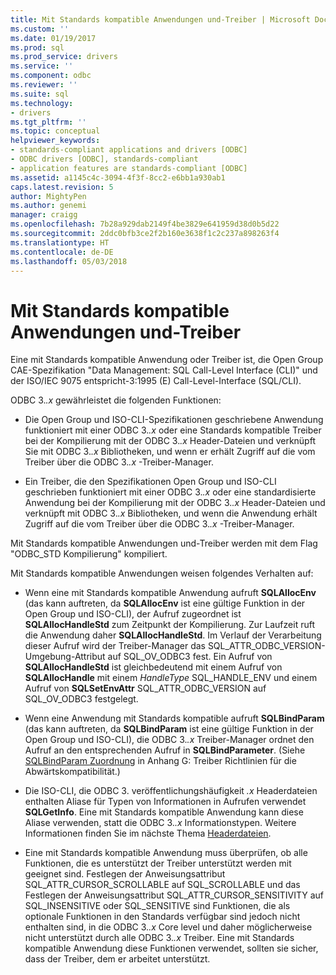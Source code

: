 ```yaml
---
title: Mit Standards kompatible Anwendungen und-Treiber | Microsoft Docs
ms.custom: ''
ms.date: 01/19/2017
ms.prod: sql
ms.prod_service: drivers
ms.service: ''
ms.component: odbc
ms.reviewer: ''
ms.suite: sql
ms.technology:
- drivers
ms.tgt_pltfrm: ''
ms.topic: conceptual
helpviewer_keywords:
- standards-compliant applications and drivers [ODBC]
- ODBC drivers [ODBC], standards-compliant
- application features are standards-compliant [ODBC]
ms.assetid: a1145c4c-3094-4f3f-8cc2-e6bb1a930ab1
caps.latest.revision: 5
author: MightyPen
ms.author: genemi
manager: craigg
ms.openlocfilehash: 7b28a929dab2149f4be3829e641959d38d0b5d22
ms.sourcegitcommit: 2ddc0bfb3ce2f2b160e3638f1c2c237a898263f4
ms.translationtype: HT
ms.contentlocale: de-DE
ms.lasthandoff: 05/03/2018
---
```

# <a name="standards-compliant-applications-and-drivers"></a>Mit Standards kompatible Anwendungen und-Treiber
Eine mit Standards kompatible Anwendung oder Treiber ist, die Open Group CAE-Spezifikation "Data Management: SQL Call-Level Interface (CLI)" und der ISO/IEC 9075 entspricht-3:1995 (E) Call-Level-Interface (SQL/CLI).  
  
 ODBC 3.*.x* gewährleistet die folgenden Funktionen:  
  
-   Die Open Group und ISO-CLI-Spezifikationen geschriebene Anwendung funktioniert mit einer ODBC 3.*.x* oder eine Standards kompatible Treiber bei der Kompilierung mit der ODBC 3.*.x* Header-Dateien und verknüpft Sie mit ODBC 3.*.x* Bibliotheken, und wenn er erhält Zugriff auf die vom Treiber über die ODBC 3.*.x* -Treiber-Manager.  
  
-   Ein Treiber, die den Spezifikationen Open Group und ISO-CLI geschrieben funktioniert mit einer ODBC 3.*.x* oder eine standardisierte Anwendung bei der Kompilierung mit der ODBC 3.*.x* Header-Dateien und verknüpft mit ODBC 3.*.x* Bibliotheken, und wenn die Anwendung erhält Zugriff auf die vom Treiber über die ODBC 3.*.x* -Treiber-Manager.  
  
 Mit Standards kompatible Anwendungen und-Treiber werden mit dem Flag "ODBC_STD Kompilierung" kompiliert.  
  
 Mit Standards kompatible Anwendungen weisen folgendes Verhalten auf:  
  
-   Wenn eine mit Standards kompatible Anwendung aufruft **SQLAllocEnv** (das kann auftreten, da **SQLAllocEnv** ist eine gültige Funktion in der Open Group und ISO-CLI), der Aufruf zugeordnet ist  **SQLAllocHandleStd** zum Zeitpunkt der Kompilierung. Zur Laufzeit ruft die Anwendung daher **SQLAllocHandleStd**. Im Verlauf der Verarbeitung dieser Aufruf wird der Treiber-Manager das SQL_ATTR_ODBC_VERSION-Umgebung-Attribut auf SQL_OV_ODBC3 fest. Ein Aufruf von **SQLAllocHandleStd** ist gleichbedeutend mit einem Aufruf von **SQLAllocHandle** mit einem *HandleType* SQL_HANDLE_ENV und einem Aufruf von **SQLSetEnvAttr** SQL_ATTR_ODBC_VERSION auf SQL_OV_ODBC3 festgelegt.  
  
-   Wenn eine Anwendung mit Standards kompatible aufruft **SQLBindParam** (das kann auftreten, da **SQLBindParam** ist eine gültige Funktion in der Open Group und ISO-CLI), die ODBC 3.*.x* Treiber-Manager ordnet den Aufruf an den entsprechenden Aufruf in **SQLBindParameter**. (Siehe [SQLBindParam Zuordnung](../../../odbc/reference/appendixes/sqlbindparam-mapping.md) in Anhang G: Treiber Richtlinien für die Abwärtskompatibilität.)  
  
-   Die ISO-CLI, die ODBC 3. veröffentlichungshäufigkeit *.x* Headerdateien enthalten Aliase für Typen von Informationen in Aufrufen verwendet **SQLGetInfo**. Eine mit Standards kompatible Anwendung kann diese Aliase verwenden, statt die ODBC 3.*.x* Informationstypen. Weitere Informationen finden Sie im nächste Thema [Headerdateien](../../../odbc/reference/develop-app/header-files.md).  
  
-   Eine mit Standards kompatible Anwendung muss überprüfen, ob alle Funktionen, die es unterstützt der Treiber unterstützt werden mit geeignet sind. Festlegen der Anweisungsattribut SQL_ATTR_CURSOR_SCROLLABLE auf SQL_SCROLLABLE und das Festlegen der Anweisungsattribut SQL_ATTR_CURSOR_SENSITIVITY auf SQL_INSENSITIVE oder SQL_SENSITIVE sind Funktionen, die als optionale Funktionen in den Standards verfügbar sind jedoch nicht enthalten sind, in die ODBC 3.*.x* Core level und daher möglicherweise nicht unterstützt durch alle ODBC 3.*.x* Treiber. Eine mit Standards kompatible Anwendung diese Funktionen verwendet, sollten sie sicher, dass der Treiber, dem er arbeitet unterstützt.
